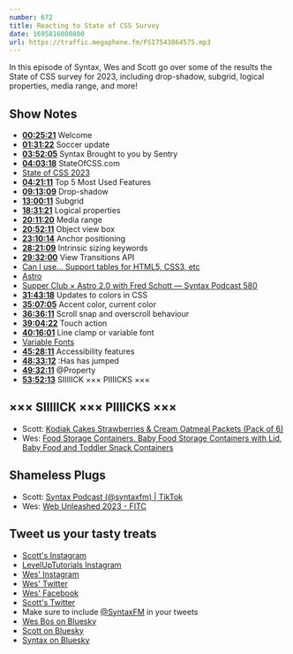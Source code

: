 ```yaml
---
number: 672
title: Reacting to State of CSS Survey
date: 1695816000800
url: https://traffic.megaphone.fm/FSI7543864575.mp3
---
```


In this episode of Syntax, Wes and Scott go over some of the results the State of CSS survey for 2023, including drop-shadow, subgrid, logical properties, media range, and more!

## Show Notes

- **[00:25:21](#t=00:25)** Welcome
- **[01:31:22](#t=01:31)** Soccer update
- **[03:52:05](#t=03:52)** Syntax Brought to you by Sentry
- **[04:03:18](#t=04:03)** StateOfCSS.com
- [State of CSS 2023](https://2023.stateofcss.com/en-US)
- **[04:21:11](#t=04:21)** Top 5 Most Used Features
- **[09:13:09](#t=09:13)** Drop-shadow
- **[13:00:11](#t=13:00)** Subgrid
- **[18:31:21](#t=18:31)** Logical properties
- **[20:11:20](#t=20:11)** Media range
- **[20:52:11](#t=20:52)** Object view box
- **[23:10:14](#t=23:10)** Anchor positioning
- **[28:21:09](#t=28:21)** Intrinsic sizing keywords
- **[29:32:00](#t=29:32)** View Transitions API
- [Can I use... Support tables for HTML5, CSS3, etc](https://caniuse.com/)
- [Astro](https://astro.build/)
- [Supper Club × Astro 2.0 with Fred Schott — Syntax Podcast 580](https://syntax.fm/show/580/supper-club-astro-2-0-with-fred-schott)
- **[31:43:18](#t=31:43)** Updates to colors in CSS
- **[35:07:05](#t=35:07)** Accent color, current color
- **[36:36:11](#t=36:36)** Scroll snap and overscroll behaviour
- **[39:04:22](#t=39:04)** Touch action
- **[40:16:01](#t=40:16)** Line clamp or variable font
- [Variable Fonts](https://v-fonts.com/)
- **[45:28:11](#t=45:28)** Accessibility features
- **[48:33:12](#t=48:33)** :Has has jumped
- **[49:32:11](#t=49:32)** @Property
- **[53:52:13](#t=53:52)** SIIIIICK ××× PIIIICKS ×××

## ××× SIIIIICK ××× PIIIICKS ×××

- Scott: [Kodiak Cakes Strawberries & Cream Oatmeal Packets (Pack of 6)](https://www.amazon.com/dp/B08BR4QV8Z?th=1&linkCode=sl1&linkId=30dd8a123a0b101f6e0e4e2edcc170b4&language=en_US)
- Wes: [Food Storage Containers, Baby Food Storage Containers with Lid, Baby Food and Toddler Snack Containers](<https://www.amazon.ca/s?k=BEABA+Clip+Containers,+Food+Storage+Containers,+Baby+Food+Storage+Containers+with+Lid,+Baby+Food+and+Toddler+Snack+Containers,+Baby+Essentials,+(Small)&linkCode=gs3&linkId=5c63a9bbd7c096ed4e1144ec769d870a&tag=isi777-20>)

## Shameless Plugs

- Scott: [Syntax Podcast (@syntaxfm) | TikTok](https://www.tiktok.com/@sntaxfm)
- Wes: [Web Unleashed 2023 - FITC](https://fitc.ca/event/webu23/)

## Tweet us your tasty treats

- [Scott's Instagram](https://www.instagram.com/stolinski/)
- [LevelUpTutorials Instagram](https://www.instagram.com/LevelUpTutorials/)
- [Wes' Instagram](https://www.instagram.com/wesbos/)
- [Wes' Twitter](https://twitter.com/wesbos)
- [Wes' Facebook](https://www.facebook.com/wesbos.developer)
- [Scott's Twitter](https://twitter.com/stolinski)
- Make sure to include [@SyntaxFM](https://twitter.com/SyntaxFM) in your tweets
- [Wes Bos on Bluesky](https://bsky.app/profile/wesbos.com)
- [Scott on Bluesky](https://bsky.app/profile/tolin.ski)
- [Syntax on Bluesky](https://bsky.app/profile/syntax.fm)

